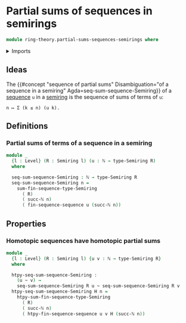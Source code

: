 # Partial sums of sequences in semirings

```agda
module ring-theory.partial-sums-sequences-semirings where
```

<details><summary>Imports</summary>

```agda
open import elementary-number-theory.natural-numbers

open import foundation.homotopies
open import foundation.identity-types
open import foundation.universe-levels

open import lists.finite-sequences
open import lists.sequences

open import ring-theory.semirings
open import ring-theory.sums-of-finite-sequences-of-elements-semirings
```

</details>

## Ideas

The
{{#concept "sequence of partial sums" Disambiguation="of a sequence in a semiring" Agda=seq-sum-sequence-Semiring}}
of a [sequence](lists.sequences.md) `u` in a
[semiring](ring-theory.semirings.md) is the sequence of sums of terms of `u`:

```text
n ↦ Σ (k ≤ n) (u k).
```

## Definitions

### Partial sums of terms of a sequence in a semiring

```agda
module _
  {l : Level} (R : Semiring l) (u : ℕ → type-Semiring R)
  where

  seq-sum-sequence-Semiring : ℕ → type-Semiring R
  seq-sum-sequence-Semiring n =
    sum-fin-sequence-type-Semiring
      ( R)
      ( succ-ℕ n)
      ( fin-sequence-sequence u (succ-ℕ n))
```

## Properties

### Homotopic sequences have homotopic partial sums

```agda
module _
  {l : Level} (R : Semiring l) {u v : ℕ → type-Semiring R}
  where

  htpy-seq-sum-sequence-Semiring :
    (u ~ v) →
    seq-sum-sequence-Semiring R u ~ seq-sum-sequence-Semiring R v
  htpy-seq-sum-sequence-Semiring H n =
    htpy-sum-fin-sequence-type-Semiring
      ( R)
      ( succ-ℕ n)
      ( htpy-fin-sequence-sequence u v H (succ-ℕ n))
```
